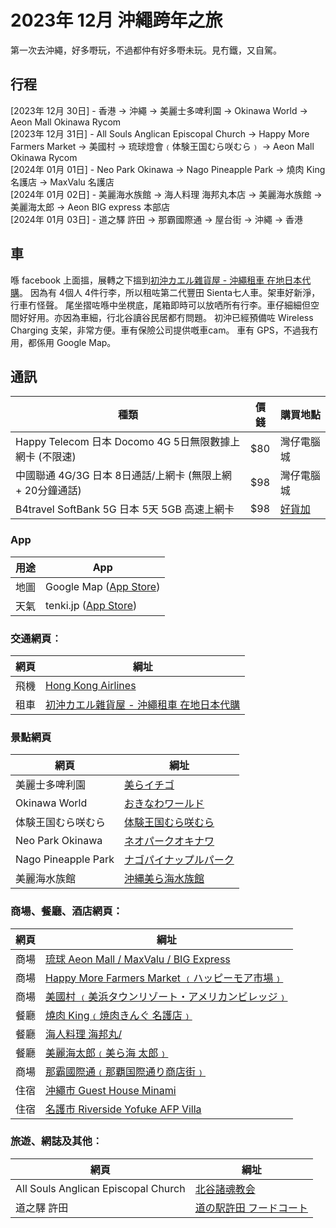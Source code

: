 # 2023年 12月 沖繩跨年之旅 #
第一次去沖繩，好多嘢玩，不過都仲有好多嘢未玩。見冇鐵，又自駕。

## 行程 ##
[2023年 12月 30日] - 香港 -> 沖繩 -> 美麗士多啤利園 -> Okinawa World -> Aeon Mall Okinawa Rycom<br>
[2023年 12月 31日] - All Souls Anglican Episcopal Church -> Happy More Farmers Market -> 美國村 -> 琉球燈會﹙体験王国むら咲むら﹚ -> Aeon Mall Okinawa Rycom<br>
[2024年 01月 01日] - Neo Park Okinawa -> Nago Pineapple Park -> 燒肉 King 名護店 -> MaxValu 名護店<br>
[2024年 01月 02日] - 美麗海水族館 -> 海人料理 海邦丸本店  -> 美麗海水族館 -> 美麗海太郎 -> Aeon BIG express 本部店<br>
[2024年 01月 03日] - 道之驛 許田 -> 那霸國際通 -> 屋台街 -> 沖繩 -> 香港

## 車 ##
喺 facebook 上面搵，展轉之下搵到[初沖カエル雜貨屋 - 沖繩租車 在地日本代購](https://www.facebook.com/cc.oki.zakka)。
因為有 4個人 4件行李，所以租咗第二代豐田 Sienta七人車。架車好新淨，行車冇怪聲。
尾坐摺咗喺中坐櫈底，尾箱即時可以放哂所有行李。車仔細細但空間好好用。亦因為車細，行北谷讀谷民居都冇問題。
初沖已經預備咗 Wireless Charging 支架，非常方便。車有保險公司提供嘅車cam。
車有 GPS，不過我冇用，都係用 Google Map。

## 通訊 ##
|種類|價錢|購買地點|
|--|--|--|
|Happy Telecom 日本 Docomo 4G 5日無限數據上網卡 (不限速) |$80|灣仔電腦城|
|中國聯通 4G/3G 日本 8日通話/上網卡 (無限上網 + 20分鐘通話) |$98|灣仔電腦城|
|B4travel SoftBank 5G 日本 5天 5GB 高速上網卡|$98|[好貨加](https://www.anlander.com/)|

### App
|用途|App|
|--|--|
|地圖|Google Map ([App Store](https://apps.apple.com/us/app/google-maps/id585027354))|
|天氣|tenki.jp ([App Store](https://apps.apple.com/jp/app/tenki-jp-%E6%97%A5%E6%9C%AC%E6%B0%97%E8%B1%A1%E5%8D%94%E4%BC%9A%E3%81%AE%E5%A4%A9%E6%B0%97%E4%BA%88%E5%A0%B1%E3%82%A2%E3%83%97%E3%83%AA-%E9%9B%A8%E9%9B%B2%E3%83%AC%E3%83%BC%E3%83%80%E3%83%BC/id433865746))|

### 交通網頁︰ ###
|網頁|綱址|
|--|--|
|飛機|[Hong Kong Airlines](https://www.hongkongairlines.com/en_HK/hx/homepage)|
|租車|[初沖カエル雜貨屋 - 沖繩租車 在地日本代購](https://www.facebook.com/cc.oki.zakka)|

### 景點網頁 ###
|網頁|綱址|
|--|--|
|美麗士多啤利園|[美らイチゴ](http://www.chura-ichigo.jp/)|
|Okinawa World|[おきなわワールド](https://www.gyokusendo.co.jp/okinawaworld/?utm_source=google&utm_medium=maps)|
|体験王国むら咲むら|[体験王国むら咲むら](https://www.murasakimura.com/)|
|Neo Park Okinawa|[ネオパークオキナワ](https://www.neopark.co.jp/)|
|Nago Pineapple Park|[ナゴパイナップルパーク](http://www.nagopain.com/)|
|美麗海水族館|[沖縄美ら海水族館](https://churaumi.okinawa/)|

### 商場、餐廳、酒店網頁：
|網頁|綱址|
|--|--|
|商場|[琉球 Aeon Mall / MaxValu / BIG Express ](https://www.aeon-ryukyu.jp/)|
|商場|[Happy More Farmers Market ﹙ハッピーモア市場﹚](https://happymore.jp/)|
|商場|[美國村 ﹙美浜タウンリゾート・アメリカンビレッジ﹚](http://www.okinawa-americanvillage.com/)|
|餐廳|[燒肉 King﹙焼肉きんぐ 名護店﹚](https://www.yakiniku-king.jp/?utm_source=google&utm_medium=map)|
|餐廳|[海人料理 海邦丸/](https://tabelog.com/tw/okinawa/A4702/A470202/47001242/)|
|餐廳|[美麗海太郎﹙美ら海 太郎﹚](https://tabelog.com/okinawa/A4702/A470202/47017652/)|
|商場|[那霸國際通﹙那覇国際通り商店街﹚](https://naha-kokusaidori.okinawa/)|
|住宿|[沖繩市 Guest House Minami](https://www.airbnb.com/rooms/955494896777604597?source_impression_id=p3_1704418005_P3EsfE6PCmRFS1hQ)|
|住宿|[名護市 Riverside Yofuke AFP Villa](https://www.airbnb.com/rooms/40975017?source_impression_id=p3_1704418088_dziimOmokSIGp1kN)|

### 旅遊、網誌及其他︰
|網頁|綱址|
|--|--|
|All Souls Anglican Episcopal Church|[北谷諸魂教会](https://allsoulsokinawa.org/)|
|道之驛 許田|[道の駅許田 フードコート](https://www.yanbaru-b.co.jp/)|
